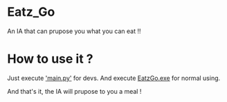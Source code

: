 # Eatz_Go
An IA that can prupose you what you can eat !!

# How to use it ?

Just execute <a href="main.py">'main.py'</a> for devs.
And execute <a href="EatzGo.exe">EatzGo.exe</a> for normal using.

And that's it, the IA will prupose to you a meal !